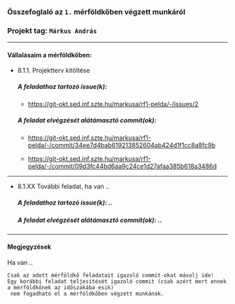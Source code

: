 ### Összefoglaló az `1.` mérföldkőben végzett munkáról

### Projekt tag: `Márkus András`

___

#### Vállalásaim a mérföldkőben: 

 - 8.1.1. Projektterv kitöltése

    ##### A feladathoz tartozó issue(k):

     - https://git-okt.sed.inf.szte.hu/markusa/rf1-pelda/-/issues/2

    ##### A feladat elvégzését alátámasztó commit(ok):

     - https://git-okt.sed.inf.szte.hu/markusa/rf1-pelda/-/commit/34ee7d4bab619213852604ab424d1f1cc8a8fc9b

     - https://git-okt.sed.inf.szte.hu/markusa/rf1-pelda/-/commit/09d3fc44bd6aa9c24ce1d27afaa385b618a3486d

___

 - 8.1.XX További feladat, ha van ..

     ##### A feladathoz tartozó issue(k): ..

     ##### A feladat elvégzését alátámasztó commit(ok): ..

___

#### Megjegyzések

Ha van ..


```
Csak az adott mérföldkő feladatait igazoló commit-okat másolj ide!
Egy korábbi feladat teljesítését igazoló commit (csak azért mert ennek a mérföldkőnek az időszakába esik)
 nem fogadható el a mérföldkőben végzett munkának.
```
